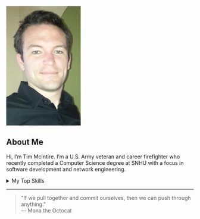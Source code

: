 <picture>
  <source media="(prefers-color-scheme: dark)" srcset="https://raw.githubusercontent.com/tmcintirejr/CS499/main/photos/profile.jpg">
  <source media="(prefers-color-scheme: light)" srcset="https://raw.githubusercontent.com/tmcintirejr/CS499/main/photos/profile.jpg">
  <img alt="Profile photo of Tim McIntire" src="https://raw.githubusercontent.com/tmcintirejr/CS499/main/photos/profile.jpg" width="200">
</picture>

## About Me

Hi, I’m Tim McIntire. I’m a U.S. Army veteran and career firefighter who recently completed a Computer Science degree at SNHU with a focus in software development and network engineering.

<!-- TO DO: Add more details about what you're currently learning -->

<details>
<summary>My Top Skills</summary>

| Rank | Area                  |
|-----:|------------------------|
|    1 | Java Development       |
|    2 | Networking & Security  |
|    3 | GitHub Project Mgmt    |

</details>

---

> "If we pull together and commit ourselves, then we can push through anything."  
> — Mona the Octocat
